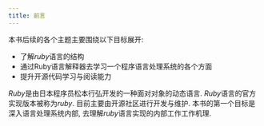 ```yaml
---
title: 前言
---
```


本书后续的各个主题主要围绕以下目标展开:

- 了解*ruby*语言的结构
- 通过Ruby语言解释器去学习一个程序语言处理系统的各个方面
- 提升开源代码学习与阅读能力

*Ruby*是由日本程序员松本行弘开发的一种面对对象的动态语言.
*Ruby*语言的官方实现版本被称为*ruby*.
目前主要由开源社区进行开发与维护.
本书的第一个目标是深入语言处理系统内部, 去理解*ruby*语言实现的内部工作工作机理.

